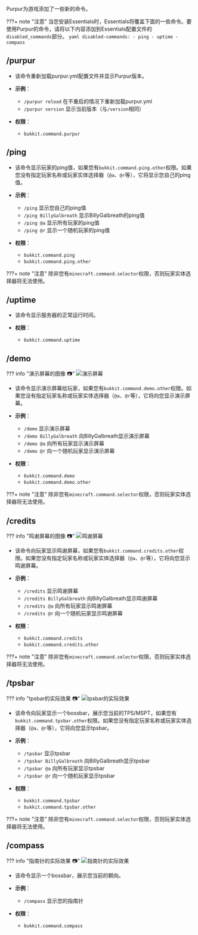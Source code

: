 Purpur为游戏添加了一些新的命令。

???+ note "注意"
    当您安装Essentials时，Essentials将覆盖下面的一些命令。要使用Purpur的命令，请将以下内容添加到Essentials配置文件的`disabled_commands`部分。
    ``` yaml
    disabled-commands:
      - ping
      - uptime
      - compass
    ```

## /purpur
- 该命令重新加载purpur.yml配置文件并显示Purpur版本。

- **示例**：
    - `/purpur reload` 在不重启的情况下重新加载purpur.yml
    - `/purpur version` 显示当前版本（与`/version`相同）

- **权限**：
    - `bukkit.command.purpur`

## /ping
- 该命令显示玩家的ping值，如果您有`bukkit.command.ping.other`权限。如果您没有指定玩家名称或玩家实体选择器（`@a`、`@r`等），它将显示您自己的ping值。

- **示例**：
    - `/ping` 显示您自己的ping值
    - `/ping BillyGalbreath` 显示BillyGalbreath的ping值
    - `/ping @a` 显示所有玩家的ping值
    - `/ping @r` 显示一个随机玩家的ping值

- **权限**：
    - `bukkit.command.ping`
    - `bukkit.command.ping.other`

???+ note "注意"
    除非您有`minecraft.command.selector`权限，否则玩家实体选择器将无法使用。

## /uptime
- 该命令显示服务器的正常运行时间。

- **权限**：
    - `bukkit.command.uptime`

## /demo
??? info "演示屏幕的图像 📷"
    ![演示屏幕](demo.png)
- 该命令显示演示屏幕给玩家，如果您有`bukkit.command.demo.other`权限。如果您没有指定玩家名称或玩家实体选择器（`@a`、`@r`等），它将向您显示演示屏幕。

- **示例**：
    - `/demo` 显示演示屏幕
    - `/demo BillyGalbreath` 向BillyGalbreath显示演示屏幕
    - `/demo @a` 向所有玩家显示演示屏幕
    - `/demo @r` 向一个随机玩家显示演示屏幕

- **权限**：
    - `bukkit.command.demo`
    - `bukkit.command.demo.other`

???+ note "注意"
    除非您有`minecraft.command.selector`权限，否则玩家实体选择器将无法使用。

## /credits
??? info "鸣谢屏幕的图像 📷"
    ![鸣谢屏幕](credits.png)
- 该命令向玩家显示鸣谢屏幕，如果您有`bukkit.command.credits.other`权限。如果您没有指定玩家名称或玩家实体选择器（`@a`、`@r`等），它将向您显示鸣谢屏幕。

- **示例**：
    - `/credits` 显示鸣谢屏幕
    - `/credits BillyGalbreath` 向BillyGalbreath显示鸣谢屏幕
    - `/credits @a` 向所有玩家显示鸣谢屏幕
    - `/credits @r` 向一个随机玩家显示鸣谢屏幕

- **权限**：
    - `bukkit.command.credits`
    - `bukkit.command.credits.other`

???+ note "注意"
    除非您有`minecraft.command.selector`权限，否则玩家实体选择器将无法使用。

## /tpsbar
??? info "tpsbar的实际效果 📷"
    ![tpsbar的实际效果](bossbar.gif)
- 该命令向玩家显示一个bossbar，展示您当前的TPS/MSPT，如果您有`bukkit.command.tpsbar.other`权限。如果您没有指定玩家名称或玩家实体选择器（`@a`、`@r`等），它将向您显示tpsbar。

- **示例**：
    - `/tpsbar` 显示tpsbar
    - `/tpsbar BillyGalbreath` 向BillyGalbreath显示tpsbar
    - `/tpsbar @a` 向所有玩家显示tpsbar
    - `/tpsbar @r` 向一个随机玩家显示tpsbar

- **权限**：
    - `bukkit.command.tpsbar`
    - `bukkit.command.tpsbar.other`

???+ note "注意"
    除非您有`minecraft.command.selector`权限，否则玩家实体选择器将无法使用。

## /compass
??? info "指南针的实际效果 📷"
    ![指南针的实际效果](bossbar.gif)
- 该命令显示一个bossbar，展示您当前的朝向。

- **示例**：
    - `/compass` 显示您的指南针

- **权限**：
    - `bukkit.command.compass`
